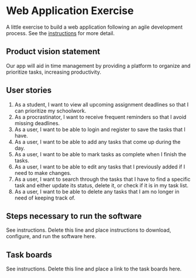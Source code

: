 # Web Application Exercise

A little exercise to build a web application following an agile development process. See the [instructions](instructions.md) for more detail.

## Product vision statement

Our app will aid in time management by providing a platform to organize and prioritize tasks, increasing productivity.

## User stories

1. As a student, I want to view all upcoming assignment deadlines so that I can prioritize my schoolwork.
2. As a procrastinator, I want to receive frequent reminders so that I avoid missing deadlines.
3. As a user, I want to be able to login and register to save the tasks that I have. 
4. As a user, I want to be able to add any tasks that come up during the day.
5. As a user, I want to be able to mark tasks as complete when I finish the tasks.
6. As a user, I want to be able to edit any tasks that I previously added if I need to make changes.
7. As a user, I want to search through the tasks that I have to find a specific task and either update its status, delete it, or check if it is in my task list.
8. As a user, I want to be able to delete any tasks that I am no longer in need of keeping track of. 

## Steps necessary to run the software

See instructions. Delete this line and place instructions to download, configure, and run the software here.

## Task boards

See instructions. Delete this line and place a link to the task boards here.
